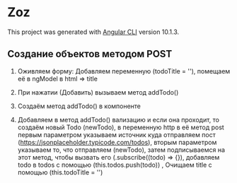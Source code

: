 # Zoz

This project was generated with [Angular CLI](https://github.com/angular/angular-cli) version 10.1.3.

## Создание объектов методом POST

1. Оживляем форму: Добавляем переменную (todoTitle = ''), помещаем её в ngModel в html => title

2. При нажатии (Добавить) вызываем метод addTodo()

3. Создаём метод addTodo() в компоненте

4. Добавляем в метод addTodo() вализацию и если она проходит, то создаём новый Todo (newTodo), в переменную http в её метод post первым параметром указываем источник куда отправляем пост (https://jsonplaceholder.typicode.com/todos), вторым параметром указываем то, что отправляем (newTodo), затем подписываемся на этот метод, чтобы вызвать его (.subscribe((todo) => {}), добавляем todo в todos с помощью (this.todos.push(todo)) , Очищаем title с помощью (this.todoTitle = '')
